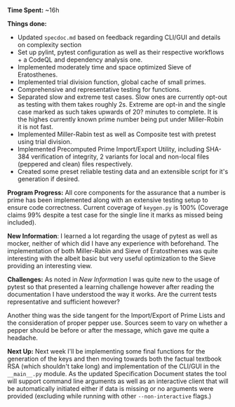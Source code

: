**Time Spent:** ~16h

**Things done:**
 - Updated `specdoc.md` based on feedback regarding CLI/GUI and details on complexity section
 - Set up pylint, pytest configuration as well as their respective workflows + a CodeQL and dependency analysis one.
 - Implemented moderately time and space optimized Sieve of Eratosthenes.
 - Implemented trial division function, global cache of small primes.
 - Comprehensive and representative testing for functions.
 - Separated slow and extreme test cases. Slow ones are currently opt-out as testing with them takes roughly 2s.
Extreme are opt-in and the single case marked as such takes upwards of 20? minutes to complete. It is the highes currently
known prime number being put under Miller-Robin it is not fast.
 - Implemented Miller-Rabin test as well as Composite test with pretest using trial division.
 - Implemented Precomputed Prime Import/Export Utility, including SHA-384 verification of integrity, 2 variants for local
and non-local files (peppered and clean) files respectively.
 - Created some preset reliable testing data and an extensible script for it's generation if desired.

**Program Progress:**
All core components for the assurance that a number is prime has been implemented along with an extensive testing setup
to ensure code correctness. Current coverage of `keygen.py` is 100% (Coverage claims 99% despite a test case for the single line it marks as missed being included).

**New Information**:
I learned a lot regarding the usage of pytest as well as mocker, neither of which did I have any experience with beforehand.
The implementation of both Miller-Rabin and Sieve of Eratosthenes was quite interesting with the albeit basic but very
useful optimization to the Sieve providing an interesting view.

**Challenges:** As noted in *New Information* I was quite new to the usage of pytest so that presented a learning challenge
however after reading the documentation I have understood the way it works. Are the current tests representative and sufficient
however?

Another thing was the side tangent for the Import/Export of Prime Lists and the consideration of proper pepper use. Sources
seem to vary on whether a pepper should be before or after the message, which gave me quite a headache.


**Next Up:** Next week I'll be implementing some final functions for the generation of the keys and then moving towards
both the factual textbook RSA (which shouldn't take long) and implementation of the CLI/GUI in the `__main__.py` module.
As the updated Specification Document states the tool will support command line arguments as well as an interactive client
that will be automatically initiated either if data is missing or no arguments were provided (excluding while running
with other `--non-interactive` flags.)

